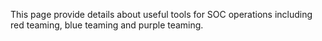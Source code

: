 This page provide details about useful tools for SOC operations including red teaming, blue teaming and purple teaming. 
